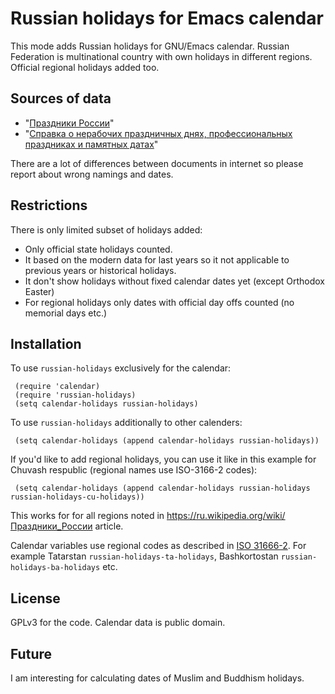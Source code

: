 # Russian holidays for Emacs calendar

This mode adds Russian holidays for GNU/Emacs calendar. Russian
Federation is multinational country with own holidays in different
regions. Official regional holidays added too.

## Sources of data

* "[Праздники России](https://ru.wikipedia.org/wiki/%D0%9F%D1%80%D0%B0%D0%B7%D0%B4%D0%BD%D0%B8%D0%BA%D0%B8_%D0%A0%D0%BE%D1%81%D1%81%D0%B8%D0%B8)"
* "[Справка о нерабочих праздничных днях, профессиональных праздниках и памятных датах](http://base.garant.ru/4029129/)"

There are a lot of differences between documents in internet so please
report about wrong namings and dates.

## Restrictions

There is only limited subset of holidays added:

* Only official state holidays counted.
* It based on the modern data for last years so it not applicable to
  previous years or historical holidays.
* It don't show holidays without fixed calendar dates yet (except Orthodox Easter)
* For regional holidays only dates with official day offs counted (no
  memorial days etc.)

## Installation

To use `russian-holidays` exclusively for the calendar:

```
 (require 'calendar)
 (require 'russian-holidays)
 (setq calendar-holidays russian-holidays)
```

To use `russian-holidays` additionally to other calenders:

```
 (setq calendar-holidays (append calendar-holidays russian-holidays))
```

If you'd like to add regional holidays, you can use it like in this
example for Chuvash respublic (regional names use ISO-3166-2 codes):

```
 (setq calendar-holidays (append calendar-holidays russian-holidays russian-holidays-cu-holidays))
```

This works for for all regions noted in
https://ru.wikipedia.org/wiki/Праздники_России article. 

Calendar variables use regional codes as described in
[ISO 31666-2](https://ru.wikipedia.org/wiki/ISO_3166-2:RU). For
example Tatarstan `russian-holidays-ta-holidays`, Bashkortostan
`russian-holidays-ba-holidays` etc.

## License

GPLv3 for the code. Calendar data is public domain.

## Future

I am interesting for calculating dates of Muslim and Buddhism holidays.

